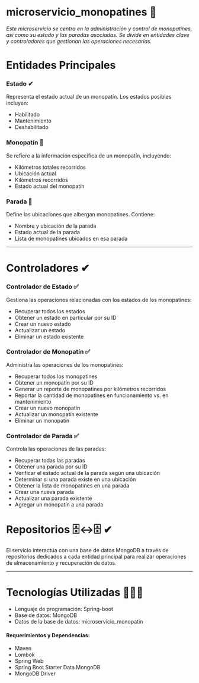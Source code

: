 # microservicio_monopatines 🛴

_Este microservicio se centra en la administración y control de monopatines, así como su estado y las paradas asociadas. Se divide en entidades clave y controladores que gestionan las operaciones necesarias._

# Entidades Principales
### Estado ✔
Representa el estado actual de un monopatín. Los estados posibles incluyen:

* Habilitado
* Mantenimiento
* Deshabilitado
### Monopatín 🛴
Se refiere a la información específica de un monopatín, incluyendo:

* Kilómetros totales recorridos
* Ubicación actual
* Kilómetros recorridos
* Estado actual del monopatín
### Parada 📍
Define las ubicaciones que albergan monopatines. Contiene:

* Nombre y ubicación de la parada
* Estado actual de la parada
* Lista de monopatines ubicados en esa parada
 ----------
# Controladores ✔
### Controlador de Estado ✅
Gestiona las operaciones relacionadas con los estados de los monopatines:

* Recuperar todos los estados
* Obtener un estado en particular por su ID
* Crear un nuevo estado
* Actualizar un estado
* Eliminar un estado existente

### Controlador de Monopatín ✅
Administra las operaciones de los monopatines:

* Recuperar todos los monopatines
* Obtener un monopatín por su ID
* Generar un reporte de monopatines por kilómetros recorridos
* Reportar la cantidad de monopatines en funcionamiento vs. en mantenimiento
* Crear un nuevo monopatín
* Actualizar un monopatín existente
* Eliminar un monopatín
### Controlador de Parada ✅
Controla las operaciones de las paradas:

* Recuperar todas las paradas
* Obtener una parada por su ID
* Verificar el estado actual de la parada según una ubicación
* Determinar si una parada existe en una ubicación
* Obtener la lista de monopatines en una parada
* Crear una nueva parada
* Actualizar una parada existente
* Agregar un monopatín a una parada
# Repositorios 🗄️↔🗄️ ✔
El servicio interactúa con una base de datos MongoDB a través de repositorios dedicados a cada entidad principal para realizar operaciones de almacenamiento y recuperación de datos.

----
# Tecnologías Utilizadas 👩🏻‍💻
* Lenguaje de programación: Spring-boot
* Base de datos: MongoDB
* Datos de la base de datos: microservicio_monopatin

#### Requerimientos y Dependencias:
* Maven
* Lombok
* Spring Web
* Spring Boot Starter Data MongoDB
* MongoDB Driver
